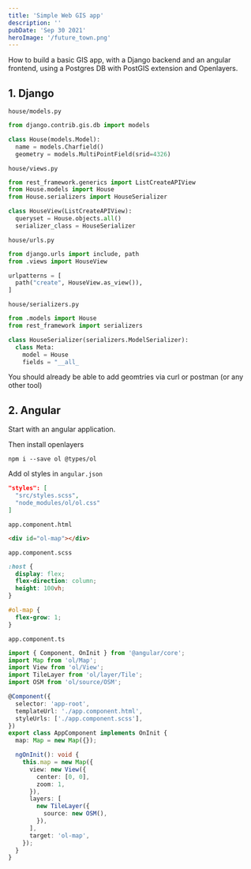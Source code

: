 ```yaml
---
title: 'Simple Web GIS app'
description: ''
pubDate: 'Sep 30 2021'
heroImage: '/future_town.png'
---
```


How to build a basic GIS app, with a Django backend and an angular frontend, using a Postgres DB with PostGIS extension and Openlayers.

## 1. Django

`house/models.py`

```py
from django.contrib.gis.db import models

class House(models.Model):
  name = models.Charfield()
  geometry = models.MultiPointField(srid=4326)
```

`house/views.py`

```py
from rest_framework.generics import ListCreateAPIView
from House.models import House
from House.serializers import HouseSerializer

class HouseView(ListCreateAPIView):
  queryset = House.objects.all()
  serializer_class = HouseSerializer
```

`house/urls.py`

```py
from django.urls import include, path
from .views import HouseView

urlpatterns = [
  path("create", HouseView.as_view()),
]
```

`house/serializers.py`

```py
from .models import House
from rest_framework import serializers

class HouseSerializer(serializers.ModelSerializer):
  class Meta:
    model = House
    fields = "__all_
```

You should already be able to add geomtries via curl or postman (or any other tool)

## 2. Angular

Start with an angular application.

Then install openlayers

`npm i --save ol @types/ol`

Add ol styles in `angular.json`

```json
"styles": [
  "src/styles.scss",
  "node_modules/ol/ol.css"
]
```

`app.component.html`

```html
<div id="ol-map"></div>
```

`app.component.scss`

```scss
:host {
  display: flex;
  flex-direction: column;
  height: 100vh;
}

#ol-map {
  flex-grow: 1;
}
```

`app.component.ts`

```ts
import { Component, OnInit } from '@angular/core';
import Map from 'ol/Map';
import View from 'ol/View';
import TileLayer from 'ol/layer/Tile';
import OSM from 'ol/source/OSM';

@Component({
  selector: 'app-root',
  templateUrl: './app.component.html',
  styleUrls: ['./app.component.scss'],
})
export class AppComponent implements OnInit {
  map: Map = new Map({});

  ngOnInit(): void {
    this.map = new Map({
      view: new View({
        center: [0, 0],
        zoom: 1,
      }),
      layers: [
        new TileLayer({
          source: new OSM(),
        }),
      ],
      target: 'ol-map',
    });
  }
}
```
